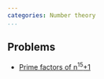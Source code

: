 ```yaml
---
categories: Number theory
...
```


## Problems
* [Prime factors of n<sup>15</sup>+1](https://projecteuler.net/problem=421)

